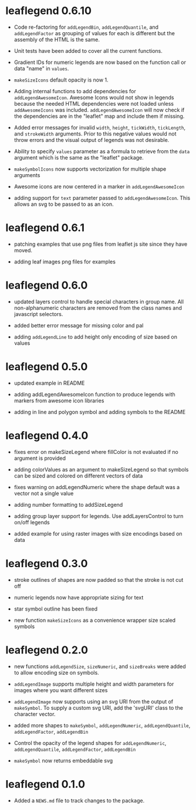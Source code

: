 # leaflegend 0.6.10

* Code re-factoring for `addLegendBin`, `addLegendQuantile`, and `addLegendFactor` as grouping of values for each is different but the assembly of the HTML is the same.

* Unit tests have been added to cover all the current functions.

* Gradient IDs for numeric legends are now based on the function call or data "name" in `values`.

* `makeSizeIcons` default opacity is now 1.

* Adding internal functions to add dependencies for `addLegendAwesomeIcon`. Awesome Icons would not show in legends because the needed HTML dependencies were not loaded unless `addAwesomeIcons` was included. `addLegendAwesomeIcon` will now check if the dependencies are in the "leaflet" map and include them if missing.

* Added error messages for invalid `width`, `height`, `tickWidth`, `tickLength`, and `strokeWidth` arguments. Prior to this negative values would not throw errors and the visual output of legends was not desirable.

* Ability to specify `values` parameter as a formula to retrieve from the `data` argument which is the same as the "leaflet" package.

* `makeSymbolIcons` now supports vectorization for multiple shape arguments

* Awesome icons are now centered in a marker in `addLegendAwesomeIcon`

* adding support for `text` parameter passed to `addLegendAwesomeIcon`. This allows an svg to be passed to as an icon.

# leaflegend 0.6.1

* patching examples that use png files from leaflet js site since they have moved.

* adding leaf images png files for examples

# leaflegend 0.6.0

* updated layers control to handle special characters in group name. All non-alphanumeric characters are removed from the class names and 
javascript selectors.

* added better error message for missing color and pal

* adding `addLegendLine` to add height only encoding of size based on values

# leaflegend 0.5.0

* updated example in README

* adding addLegendAwesomeIcon function to produce legends with markers from 
awesome icon libraries

* adding in line and polygon symbol and adding symbols to the README

# leaflegend 0.4.0

* fixes error on makeSizeLegend where fillColor is not evaluated if no argument is provided

* adding colorValues as an argument to makeSizeLegend so that symbols can be sized and colored on different vectors of data

* fixes warning on addLegendNumeric where the shape default was a vector not a single value

* adding number formatting to addSizeLegend

* adding group layer support for legends. Use addLayersControl to turn on/off
legends

* added example for using raster images with size encodings based on data


# leaflegend 0.3.0

* stroke outlines of shapes are now padded so that the stroke is not cut off

* numeric legends now have appropriate sizing for text

* star symbol outline has been fixed

* new function `makeSizeIcons` as a convenience wrapper size scaled symbols

# leaflegend 0.2.0

* new functions `addLegendSize`, `sizeNumeric`, and `sizeBreaks` were added to allow encoding size on symbols.

* `addLegendImage` supports multiple height and width parameters for images where you want different sizes

* `addLegendImage` now supports using an svg URI from the output of `makeSymbol`.
To supply a custom svg URI, add the 'svgURI' class to the character vector.

* added more shapes to `makeSymbol`, `addLegendNumeric`, 
`addLegendQuantile`, `addLegendFactor`, `addLegendBin`

* Control the opacity of the legend shapes for `addLegendNumeric`, 
`addLegendQuantile`, `addLegendFactor`, `addLegendBin`

* `makeSymbol` now returns embeddable svg

# leaflegend 0.1.0

* Added a `NEWS.md` file to track changes to the package.
